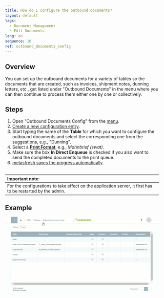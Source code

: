 ```yaml
---
title: How do I configure the outbound documents?
layout: default
tags:
  - Document Management
  - Edit Documents
lang: en
sequence: 10
ref: outbound_documents_config
---
```


## Overview
You can set up the outbound documents for a variety of tables so the documents that are created, such as invoices, shipment notes, dunning letters, etc., get listed under "Outbound Documents" in the menu where you can then continue to process them either one by one or collectively.

## Steps
1. Open "Outbound Documents Config" from the [menu](Menu).
1. [Create a new configuration entry](New_Record_Window).
1. Start typing the name of the **Table** for which you want to configure the outbound documents and select the corresponding one from the suggestions, e.g., "Dunning".
1. Select a [**Print Format**](Add_print_format), e.g., *Mahnbrief (swat)*.
1. Make sure the box **In Direct Enqueue** is checked if you also want to send the completed documents to the print queue.
1. [metasfresh saves the progress automatically](Saveindicator).
<br><br>

| **Important note:** |
| :- |
| For the configurations to take effect on the application server, it first has to be restarted by the admin. |

## Example
![](assets/Outbound_documents_config+dunning.gif)
